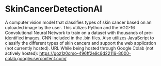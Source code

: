 # SkinCancerDetectionAI

A computer vision model that classifies types of skin cancer based on an uploaded image by the user.
This utilizes Python and the VGG-16 Convolutional Neural Network to train on a dataset with thousands of pre-identified images, CNN included in the .bin files.
Also utilizes JavaScript to classify the different types of skin cancers and support the web application (not currently hosted).
URL While being hosted through Google Colab (not actively hosted): https://goz1z0crso-496ff2e9c6d22116-8000-colab.googleusercontent.com/
